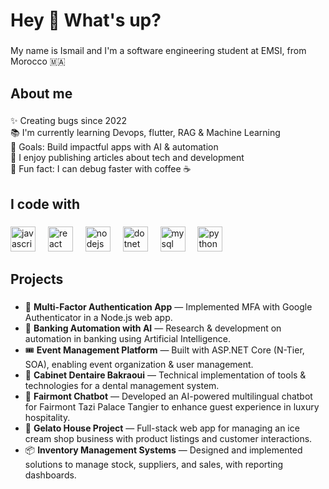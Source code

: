 <h1 align="left">Hey 👋 What's up?</h1>

###

<p align="left">My name is Ismail and I'm a software engineering student at EMSI, from Morocco 🇲🇦</p>

###

<h2 align="left">About me</h2>

###

<p align="left">
✨ Creating bugs since 2022<br>
📚 I'm currently learning Devops, flutter, RAG & Machine Learning<br>
🎯 Goals: Build impactful apps with AI & automation<br>
📝 I enjoy publishing articles about tech and development<br>
🎲 Fun fact: I can debug faster with coffee ☕
</p>

###

<h2 align="left">I code with</h2>

###

<div align="left">
  <img src="https://cdn.jsdelivr.net/gh/devicons/devicon/icons/javascript/javascript-original.svg" height="40" alt="javascript logo"  />
  <img width="12" />
  <img src="https://cdn.jsdelivr.net/gh/devicons/devicon/icons/react/react-original.svg" height="40" alt="react logo"  />
  <img width="12" />
  <img src="https://cdn.jsdelivr.net/gh/devicons/devicon/icons/nodejs/nodejs-original.svg" height="40" alt="nodejs logo"  />
  <img width="12" />
  <img src="https://cdn.jsdelivr.net/gh/devicons/devicon/icons/dotnetcore/dotnetcore-original.svg" height="40" alt="dotnet core logo"  />
  <img width="12" />
  <img src="https://cdn.jsdelivr.net/gh/devicons/devicon/icons/mysql/mysql-original.svg" height="40" alt="mysql logo"  />
  <img width="12" />
  <img src="https://cdn.jsdelivr.net/gh/devicons/devicon/icons/python/python-original.svg" height="40" alt="python logo"  />
</div>

###

<h2 align="left">Projects</h2>

###

- 🔐 **Multi-Factor Authentication App** — Implemented MFA with Google Authenticator in a Node.js web app.  
- 🏦 **Banking Automation with AI** — Research & development on automation in banking using Artificial Intelligence.  
- 🎟 **Event Management Platform** — Built with ASP.NET Core (N-Tier, SOA), enabling event organization & user management.  
- 🦷 **Cabinet Dentaire Bakraoui** — Technical implementation of tools & technologies for a dental management system.  
- 🤖 **Fairmont Chatbot** — Developed an AI-powered multilingual chatbot for Fairmont Tazi Palace Tangier to enhance guest experience in luxury hospitality.  
- 🍨 **Gelato House Project** — Full-stack web app for managing an ice cream shop business with product listings and customer interactions.  
- 📦 **Inventory Management Systems** — Designed and implemented solutions to manage stock, suppliers, and sales, with reporting dashboards.  
